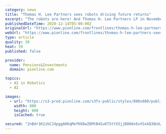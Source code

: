 ```yaml
---
category: news
title: "Thomas H. Lee Partners sees robots driving future returns"
excerpt: "The robots are here! And Thomas H. Lee Partners LP in November collected $900 million in capital commitments betting that the productivity-improving technology behind robots as well as artificial intelligence and business integration services will continue to spread."
publishedDateTime: 2020-12-14T05:00:00Z
originalUrl: "https://www.pionline.com/frontlines/thomas-h-lee-partners-sees-robots-driving-future-returns"
webUrl: "https://www.pionline.com/frontlines/thomas-h-lee-partners-sees-robots-driving-future-returns"
type: article
quality: 39
heat: 39
published: false

provider:
  name: Pensions&Investments
  domain: pionline.com

topics:
  - AI in Robotics
  - AI

images:
  - url: "https://s3-prod.pionline.com/s3fs-public/styles/800x600/public/robot_illustration-main_i.jpg"
    width: 800
    height: 600
    isCached: true

secured: "2nBdr1K2zbCJdpggA06qMefKK8wZ6MtB4Su6TSttVSjjB8Hdx6vXSxkQ3QnU/ibs7yhJbn36eqUiILDdNSlGSBC1+ZjKnoHAWwjvdXaUve1TE/8Ag0KvHDXEZ51+sZeqO+P8aVgsknk1C/LG5/NZLRykREOfzeQfD5xetAHshLeBa5dv3aYnQuZiP4CKzlhq7H5nOXE21G6/gCuHwN/IhgSmAtS1QG/KVtapzvCbd5Ye6p+XOFnALhgiPUfx/fzW+yznCezffnlTy5w5NPkty9tl5hOOkGBTyx8Yk41R17UYDDTufVvXiiceWiNN8JGZ8Y3bJ68sbbeOn6t940CU1Q2wSJFBuj3n0H+qDm0pUnQ=;YMx5Nncs8EYcYVqZGOiokg=="
---
```


